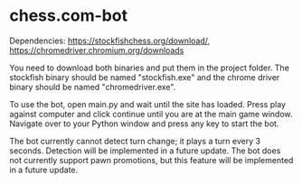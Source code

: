 # chess.com-bot
Dependencies: https://stockfishchess.org/download/, https://chromedriver.chromium.org/downloads

You need to download both binaries and put them in the project folder. The stockfish binary should be named "stockfish.exe" and the chrome driver binary should be named "chromedriver.exe".

To use the bot, open main.py and wait until the site has loaded. Press play against computer and click continue until you are at the main game window. Navigate over to your Python window and press any key to start the bot.

The bot currently cannot detect turn change; it plays a turn every 3 seconds. Detection will be implemented in a future update.
The bot does not currently support pawn promotions, but this feature will be implemented in a future update.

